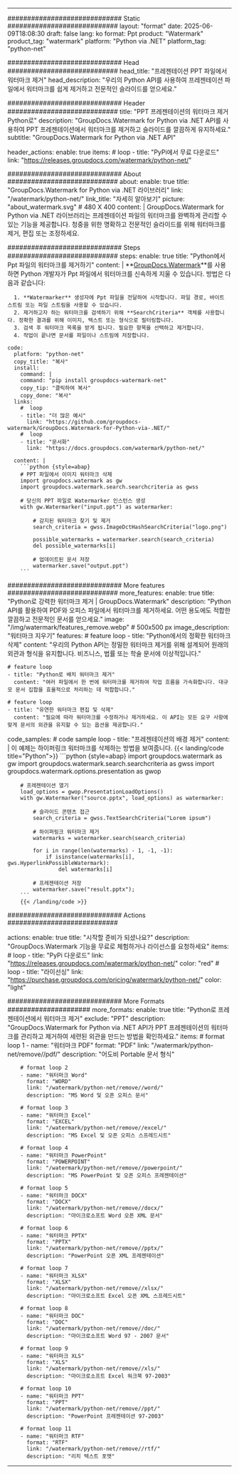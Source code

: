 
---
############################# Static ############################
layout: "format"
date:  2025-06-09T18:08:30
draft: false
lang: ko
format: Ppt
product: "Watermark"
product_tag: "watermark"
platform: "Python via .NET"
platform_tag: "python-net"

############################# Head ############################
head_title: "프레젠테이션 PPT 파일에서 워터마크 제거"
head_description: "우리의 Python API를 사용하여 프레젠테이션 파일에서 워터마크를 쉽게 제거하고 전문적인 슬라이드를 얻으세요."

############################# Header ############################
title: "PPT 프레젠테이션의 워터마크 제거 Python로" 
description: "GroupDocs.Watermark for Python via .NET API를 사용하여 PPT 프레젠테이션에서 워터마크를 제거하고 슬라이드를 깔끔하게 유지하세요."
subtitle: "GroupDocs.Watermark for Python via .NET API" 

header_actions:
  enable: true
  items:
    #  loop
    - title: "PyPi에서 무료 다운로드"
      link: "https://releases.groupdocs.com/watermark/python-net/"
      
############################# About ############################
about:
    enable: true
    title: "GroupDocs.Watermark for Python via .NET 라이브러리"
    link: "/watermark/python-net/"
    link_title: "자세히 알아보기"
    picture: "about_watermark.svg" # 480 X 400
    content: |
       GroupDocs.Watermark for Python via .NET 라이브러리는 프레젠테이션 파일의 워터마크를 완벽하게 관리할 수 있는 기능을 제공합니다. 청중을 위한 명확하고 전문적인 슬라이드를 위해 워터마크를 제거, 편집 또는 조정하세요.

############################# Steps ############################
steps:
    enable: true
    title: "Python에서 Ppt 파일의 워터마크를 제거하기"
    content: |
      **[GroupDocs.Watermark](https://products.groupdocs.com/watermark/python-net/)**를 사용하면 Python 개발자가 Ppt 파일에서 워터마크를 신속하게 지울 수 있습니다. 방법은 다음과 같습니다:
      
      1. **Watermarker** 생성자에 Ppt 파일을 전달하여 시작합니다. 파일 경로, 바이트 스트림 또는 파일 스트림을 사용할 수 있습니다.
      2. 제거하고자 하는 워터마크를 검색하기 위해 **SearchCriteria** 객체를 사용합니다. 정확한 결과를 위해 이미지, 텍스트 또는 형식으로 필터링합니다.
      3. 검색 후 워터마크 목록을 받게 됩니다. 필요한 항목을 선택하고 제거합니다.
      4. 작업이 끝나면 문서를 파일이나 스트림에 저장합니다.
   
    code:
      platform: "python-net"
      copy_title: "복사"
      install:
        command: |
        command: "pip install groupdocs-watermark-net"
        copy_tip: "클릭하여 복사"
        copy_done: "복사"
      links:
        #  loop
        - title: "더 많은 예시"
          link: "https://github.com/groupdocs-watermark/GroupDocs.Watermark-for-Python-via-.NET/"
        #  loop
        - title: "문서화"
          link: "https://docs.groupdocs.com/watermark/python-net/"
          
      content: |
        ```python {style=abap}
        # PPT 파일에서 이미지 워터마크 삭제
        import groupdocs.watermark as gw
        import groupdocs.watermark.search.searchcriteria as gwss

        # 당신의 PPT 파일로 Watermarker 인스턴스 생성
        with gw.Watermarker("input.ppt") as watermarker:

            # 감지된 워터마크 찾기 및 제거
            search_criteria = gwss.ImageDctHashSearchCriteria("logo.png")

            possible_watermarks = watermarker.search(search_criteria)
            del possible_watermarks[i]

            # 업데이트된 문서 저장
            watermarker.save("output.ppt")
        ```  

############################# More features ############################
more_features:
  enable: true
  title: "Python로 강력한 워터마크 제거 | GroupDocs.Watermark"
  description: "Python API를 활용하여 PDF와 오피스 파일에서 워터마크를 제거하세요. 어떤 용도에도 적합한 깔끔하고 전문적인 문서를 얻으세요."
  image: "/img/watermark/features_remove.webp" # 500x500 px
  image_description: "워터마크 지우기"
  features:
    # feature loop
    - title: "Python에서의 정확한 워터마크 삭제"
      content: "우리의 Python API는 정밀한 워터마크 제거를 위해 설계되어 원래의 외관과 형식을 유지합니다. 비즈니스, 법률 또는 학술 문서에 이상적입니다."

    # feature loop
    - title: "Python로 배치 워터마크 제거"
      content: "여러 파일에서 한 번에 워터마크를 제거하여 작업 흐름을 가속화합니다. 대규모 문서 집합을 효율적으로 처리하는 데 적합합니다."

    # feature loop
    - title: "유연한 워터마크 편집 및 삭제"
      content: "필요에 따라 워터마크를 수정하거나 제거하세요. 이 API는 모든 요구 사항에 맞게 문서의 외관을 유지할 수 있는 옵션을 제공합니다."
      
  code_samples:
    # code sample loop
    - title: "프레젠테이션의 배경 제거"
      content: |
        이 예제는 하이퍼링크 워터마크를 삭제하는 방법을 보여줍니다.
        {{< landing/code title="Python">}}
        ```python {style=abap}
        import groupdocs.watermark as gw
        import groupdocs.watermark.search.searchcriteria as gwss
        import groupdocs.watermark.options.presentation as gwop

        # 프레젠테이션 열기
        load_options = gwop.PresentationLoadOptions()
        with gw.Watermarker("source.pptx", load_options) as watermarker:

            # 슬라이드 콘텐츠 접근
            search_criteria = gwss.TextSearchCriteria("Lorem ipsum")

            # 하이퍼링크 워터마크 제거
            watermarks = watermarker.search(search_criteria)

            for i in range(len(watermarks) - 1, -1, -1):
                if isinstance(watermarks[i], gws.HyperlinkPossibleWatermark):
                    del watermarks[i]

            # 프레젠테이션 저장
            watermarker.save("result.pptx");
        ```
        {{< /landing/code >}}


############################# Actions ############################

actions:
  enable: true
  title: "시작할 준비가 되셨나요?"
  description: "GroupDocs.Watermark 기능을 무료로 체험하거나 라이선스를 요청하세요"
  items:
    #  loop
    - title: "PyPi 다운로드"
      link: "https://releases.groupdocs.com/watermark/python-net/"
      color: "red"
        #  loop
    - title: "라이선싱"
      link: "https://purchase.groupdocs.com/pricing/watermark/python-net/"
      color: "light"


############################# More Formats #####################
more_formats:
    enable: true
    title: "Python로 프레젠테이션에서 워터마크 제거"
    exclude: "PPT"
    description: "GroupDocs.Watermark for Python via .NET API가 PPT 프레젠테이션의 워터마크를 관리하고 제거하여 세련된 외관을 만드는 방법을 확인하세요."
    items: 
        # format loop 1
        - name: "워터마크 PDF"
          format: "PDF"
          link: "/watermark/python-net/remove//pdf/"
          description: "어도비 Portable 문서 형식"

        # format loop 2
        - name: "워터마크 Word"
          format: "WORD"
          link: "/watermark/python-net/remove//word/"
          description: "MS Word 및 오픈 오피스 문서"
          
        # format loop 3
        - name: "워터마크 Excel"
          format: "EXCEL"
          link: "/watermark/python-net/remove//excel/"
          description: "MS Excel 및 오픈 오피스 스프레드시트"

        # format loop 4
        - name: "워터마크 PowerPoint"
          format: "POWERPOINT"
          link: "/watermark/python-net/remove//powerpoint/"
          description: "MS PowerPoint 및 오픈 오피스 프레젠테이션"

        # format loop 5
        - name: "워터마크 DOCX"
          format: "DOCX"
          link: "/watermark/python-net/remove//docx/"
          description: "마이크로소프트 Word 오픈 XML 문서"
          
        # format loop 6
        - name: "워터마크 PPTX"
          format: "PPTX"
          link: "/watermark/python-net/remove//pptx/"
          description: "PowerPoint 오픈 XML 프레젠테이션"
          
        # format loop 7
        - name: "워터마크 XLSX"
          format: "XLSX"
          link: "/watermark/python-net/remove//xlsx/"
          description: "마이크로소프트 Excel 오픈 XML 스프레드시트"

        # format loop 8
        - name: "워터마크 DOC"
          format: "DOC"
          link: "/watermark/python-net/remove//doc/"
          description: "마이크로소프트 Word 97 - 2007 문서"

        # format loop 9
        - name: "워터마크 XLS"
          format: "XLS"
          link: "/watermark/python-net/remove//xls/"
          description: "마이크로소프트 Excel 워크북 97-2003"

        # format loop 10
        - name: "워터마크 PPT"
          format: "PPT"
          link: "/watermark/python-net/remove//ppt/"
          description: "PowerPoint 프레젠테이션 97-2003"

        # format loop 11
        - name: "워터마크 RTF"
          format: "RTF"
          link: "/watermark/python-net/remove//rtf/"
          description: "리치 텍스트 포맷"

---